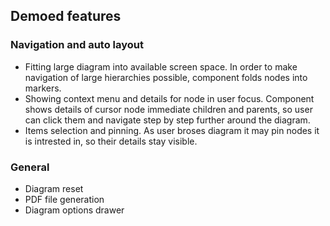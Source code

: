 ## Demoed features
### Navigation and auto layout 
* Fitting large diagram into available screen space. In order to make navigation of large hierarchies possible, component folds nodes into markers.
* Showing context menu and details for node in user focus. Component shows details of cursor node immediate children and parents, so user can click them and navigate step by step further around the diagram.
* Items selection and pinning. As user broses diagram it may pin nodes it is intrested in, so their details stay visible.
### General
* Diagram reset
* PDF file generation
* Diagram options drawer